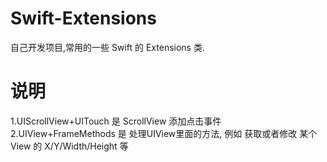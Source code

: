 # Swift-Extensions
自己开发项目,常用的一些 Swift 的 Extensions 类.

# 说明
1.UIScrollView+UITouch 是 ScrollView 添加点击事件
2.UIView+FrameMethods 是 处理UIView里面的方法, 例如 获取或者修改 某个 View 的
X/Y/Width/Height 等
